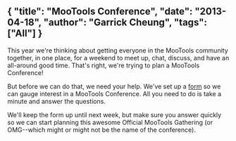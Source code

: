 {
	"title": "MooTools Conference",
	"date": "2013-04-18",
	"author": "Garrick Cheung",
	"tags": ["All"]
}
---
This year we're thinking about getting everyone in the MooTools community together, in one place, for a weekend to meet up, chat, discuss, and have an all-around good time. That's right, we're trying to plan a MooTools Conference!

But before we can do that, we need your help. We've set up a [form](https://docs.google.com/forms/d/1idslnn9d1_F4GvXowzA9m2fPrupXzTbCOvn7N-5r-y0/viewform) so we can gauge interest in a MooTools Conference. All you need to do is take a minute and answer the questions.

We'll keep the form up until next week, but make sure you answer quickly so we can start planning this awesome Official MooTools Gathering (or OMG--which might or might not be the name of the conference).
